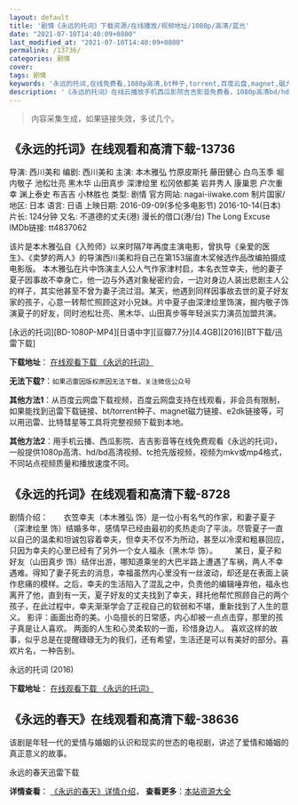 ```yaml
---
layout: default
title: '剧情《永远的托词》下载资源/在线播放/视频地址/1080p/高清/蓝光'
date: "2021-07-10T14:40:09+0800"
last_modified_at: "2021-07-10T14:40:09+0800"
permalink: /13736/
categories: 剧情
cover:
tags: 剧情
keywords: '永远的托词,在线免费看,1080p高清,bt种子,torrent,百度云盘,magnet,磁力链,迅雷下载资源'
description: '《永远的托词》在线云播放手机西瓜影院吉吉影音免费看，1080p高清bd/hd未删减完整版和tc抢先枪版，mkv/mp4格式，附带bt/torrent种子、magnet/磁力链、百度云盘、网盘资源迅雷下载链接'
---
```


>内容采集生成，如果链接失效，多试几个。


## 《永远的托词》在线观看和高清下载-13736

导演: 西川美和 编剧: 西川美和 主演: 本木雅弘 竹原皮斯托 藤田健心 白鸟玉季 堀内敬子 池松壮亮 黑木华 山田真步 深津绘里 松冈依都美 岩井秀人 康巢恩 户次重幸 渊上泰史 布吉吉 小林胜也 类型: 剧情 官方网站: nagai-iiwake.com 制片国家/地区: 日本 语言: 日语 上映日期: 2016-09-09(多伦多电影节) 2016-10-14(日本) 片长: 124分钟 又名: 不道德的丈夫(港) 漫长的借口(港/台) The Long Excuse IMDb链接: tt4837062

该片是本木雅弘自《入殓师》以来时隔7年再度主演电影，曾执导《亲爱的医生》、《卖梦的两人》的导演西川美和将自己在第153届直木奖候选作品改编拍摄成电影版。 本木雅弘在片中饰演主人公人气作家津村启，本名衣笠幸夫，他的妻子夏子因事故不幸身亡，他一边与外遇对象秘密约会，一边对身边人装出悲剧主人公的样子，其实他甚至不曾为妻子流过泪。某天，他遇到同样因事故去世的夏子好友家的孩子，心意一转帮忙照顾这对小兄妹。片中夏子由深津绘里饰演，掘内敬子饰演夏子的好友，同时池松壮亮、黑木华、山田真步等年轻派实力演员加盟共演。


[永远的托词][BD-1080P-MP4][日语中字][豆瓣7.7分][4.4GB][2016][BT下载/迅雷下载]

**下载地址**： [在线观看下载 《永远的托词》](https://www.btdx8.com/torrent/the_long_excuse_2016.html) 


**无法下载?**：`如果迅雷因版权原因无法下载，关注微信公众号 `

**其他方法1**：从百度云网盘下载视频，百度云网盘支持在线观看，非会员有限制，如果能找到迅雷下载链接、bt/torrent种子、magnet磁力链接、e2dk链接等，可以用迅雷、比特彗星等工具将完整视频下载到本地。

**其他方法2**：用手机云播、西瓜影院、吉吉影音等在线免费观看《永远的托词》，一般提供1080p高清、hd/bd高清视频、tc抢先版视频，视频为mkv或mp4格式，不同站点视频质量和播放速度不同。


## 《永远的托词》在线观看和高清下载-8728

剧情介绍：　　衣笠幸夫（本木雅弘 饰）是一位小有名气的作家，和妻子夏子（深津绘里 饰）结婚多年，感情早已经由最初的炙热走向了平淡。尽管夏子一直以自己的温柔和坦诚包容着幸夫，但幸夫不仅不为所动，甚至以冷漠和粗暴回应，只因为幸夫的心里已经有了另外一个女人福永（黑木华 饰）。 　　某日，夏子和好友（山田真步 饰）结伴出游，哪知道乘坐的大巴半路上遭遇了车祸，两人不幸遇难。得知了妻子死去的消息，幸福虽然内心里没有一丝波动，却还是在表面上装作悲痛的模样。之后，幸夫的生活陷入了混乱之中，负责他的编辑唾弃他，福永也离开了他，直到有一天，夏子好友的丈夫找到了幸夫，拜托他帮忙照顾自己的两个孩子，在此过程中，幸夫渐渐学会了正视自己的软弱和不堪，重新找到了人生的意义。 影评：画面出奇的美。小岛擅长的日常感，内心却被一点点击穿，那里的孩子真是让人喜欢。 两面的人生和心灵柔软的一面，珍惜身边人。 喜欢这样的故事，似乎总是在提醒碌碌无为的我们，还有希望，生活还是可以有美好的部分。喜欢片名，一种告别。


永远的托词 (2016)

**下载地址**： [在线观看下载 《永远的托词》](https://www.btbtdy.me/btdy/dy10543.html) 


## 《永远的春天》在线观看和高清下载-38636

该剧是年轻一代的爱情与婚姻的认识和现实的世态的电视剧，讲述了爱情和婚姻的真正意义的故事。


永远的春天迅雷下载

**详情查看**： [《永远的春天》详情介绍](/movie/38636/)， **查看更多**：[本站资源大全](/movie/t/all/)

